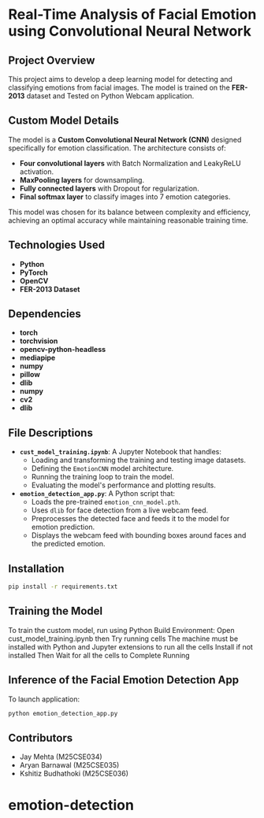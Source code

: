 # Real-Time Analysis of Facial Emotion using Convolutional Neural Network

## Project Overview
This project aims to develop a deep learning model for detecting and classifying emotions from facial images. The model is trained on the **FER-2013** dataset and Tested on Python Webcam application.

## Custom Model Details
The model is a **Custom Convolutional Neural Network (CNN)** designed specifically for emotion classification. The architecture consists of:
- **Four convolutional layers** with Batch Normalization and LeakyReLU activation.
- **MaxPooling layers** for downsampling.
- **Fully connected layers** with Dropout for regularization.
- **Final softmax layer** to classify images into 7 emotion categories.

This model was chosen for its balance between complexity and efficiency, achieving an optimal accuracy while maintaining reasonable training time.

## Technologies Used
- **Python**
- **PyTorch**
- **OpenCV**
- **FER-2013 Dataset**

## Dependencies
- **torch**
- **torchvision**
- **opencv-python-headless**
- **mediapipe**
- **numpy**
- **pillow**
- **dlib**
- **numpy**
- **cv2**
- **dlib**

## File Descriptions

* **`cust_model_training.ipynb`**: A Jupyter Notebook that handles:
    * Loading and transforming the training and testing image datasets.
    * Defining the `EmotionCNN` model architecture.
    * Running the training loop to train the model.
    * Evaluating the model's performance and plotting results.
* **`emotion_detection_app.py`**: A Python script that:
    * Loads the pre-trained `emotion_cnn_model.pth`.
    * Uses `dlib` for face detection from a live webcam feed.
    * Preprocesses the detected face and feeds it to the model for emotion prediction.
    * Displays the webcam feed with bounding boxes around faces and the predicted emotion.


## Installation
```bash
pip install -r requirements.txt
```

## Training the Model
To train the custom model, run using Python Build Environment:
Open cust_model_training.ipynb 
then Try running cells
The machine must be installed with Python and Jupyter extensions to run all the cells
Install if not installed
Then Wait for all the cells to Complete Running

## Inference of the Facial Emotion Detection App
To launch application:
```bash
python emotion_detection_app.py
```

## Contributors
- Jay Mehta (M25CSE034)
- Aryan Barnawal (M25CSE035)
- Kshitiz Budhathoki (M25CSE036)


# emotion-detection

